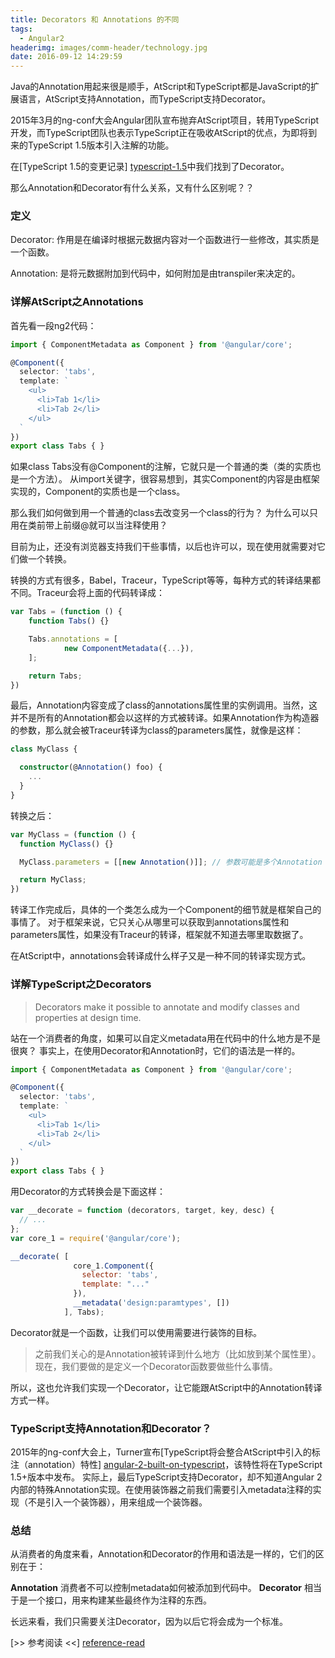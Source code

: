 ```yaml
---
title: Decorators 和 Annotations 的不同
tags:
  - Angular2
headerimg: images/comm-header/technology.jpg
date: 2016-09-12 14:29:59
---
```

Java的Annotation用起来很是顺手，AtScript和TypeScript都是JavaScript的扩展语言，AtScript支持Annotation，而TypeScript支持Decorator。
<!-- more -->
2015年3月的ng-conf大会Angular团队宣布抛弃AtScript项目，转用TypeScript开发，而TypeScript团队也表示TypeScript正在吸收AtScript的优点，为即将到来的TypeScript 1.5版本引入注解的功能。

在[TypeScript 1.5的变更记录] [typescript-1.5]中我们找到了Decorator。

那么Annotation和Decorator有什么关系，又有什么区别呢？？

### 定义

Decorator:	作用是在编译时根据元数据内容对一个函数进行一些修改，其实质是一个函数。

Annotation:	是将元数据附加到代码中，如何附加是由transpiler来决定的。

### 详解AtScript之Annotations

首先看一段ng2代码：

```typescript
import { ComponentMetadata as Component } from '@angular/core';

@Component({
  selector: 'tabs',
  template: `
    <ul>
      <li>Tab 1</li>
      <li>Tab 2</li>
    </ul>
  `
})
export class Tabs { }
```

如果class Tabs没有@Component的注解，它就只是一个普通的类（类的实质也是一个方法）。
从import关键字，很容易想到，其实Component的内容是由框架实现的，Component的实质也是一个class。

那么我们如何做到用一个普通的class去改变另一个class的行为？
为什么可以只用在类前带上前缀@就可以当注释使用？

目前为止，还没有浏览器支持我们干些事情，以后也许可以，现在使用就需要对它们做一个转换。

转换的方式有很多，Babel，Traceur，TypeScript等等，每种方式的转译结果都不同。Traceur会将上面的代码转译成：

```javascript
var Tabs = (function () {
	function Tabs() {}

	Tabs.annotations = [
			new ComponentMetadata({...}),
	];

	return Tabs;
})
```

最后，Annotation内容变成了class的annotations属性里的实例调用。当然，这并不是所有的Annotation都会以这样的方式被转译。如果Annotation作为构造器的参数，那么就会被Traceur转译为class的parameters属性，就像是这样：

```typescript
class MyClass {

  constructor(@Annotation() foo) {
    ...
  }
}
```

转换之后：

```javascript
var MyClass = (function () {
  function MyClass() {}

  MyClass.parameters = [[new Annotation()]]; // 参数可能是多个Annotation

  return MyClass;
})
```

转译工作完成后，具体的一个类怎么成为一个Component的细节就是框架自己的事情了。
对于框架来说，它只关心从哪里可以获取到annotations属性和parameters属性，如果没有Traceur的转译，框架就不知道去哪里取数据了。

在AtScript中，annotations会转译成什么样子又是一种不同的转译实现方式。

### 详解TypeScript之Decorators

> Decorators make it possible to annotate and modify classes and properties at design time.

站在一个消费者的角度，如果可以自定义metadata用在代码中的什么地方是不是很爽？
事实上，在使用Decorator和Annotation时，它们的语法是一样的。

```typescript
import { ComponentMetadata as Component } from '@angular/core';

@Component({
  selector: 'tabs',
  template: `
    <ul>
      <li>Tab 1</li>
      <li>Tab 2</li>
    </ul>
  `
})
export class Tabs { }
```

用Decorator的方式转换会是下面这样：

```javascript
var __decorate = function (decorators, target, key, desc) {
  // ...
};
var core_1 = require('@angular/core');

__decorate( [
              core_1.Component({
                selector: 'tabs',
                template: "..."
              }), 
              __metadata('design:paramtypes', [])
            ], Tabs);
```

Decorator就是一个函数，让我们可以使用需要进行装饰的目标。

> 之前我们关心的是Annotation被转译到什么地方（比如放到某个属性里）。
> 现在，我们要做的是定义一个Decorator函数要做些什么事情。

所以，这也允许我们实现一个Decorator，让它能跟AtScript中的Annotation转译方式一样。

### TypeScript支持Annotation和Decorator？

2015年的ng-conf大会上，Turner宣布[TypeScript将会整合AtScript中引入的标注（annotation）特性] [angular-2-built-on-typescript]，该特性将在TypeScript 1.5+版本中发布。
实际上，最后TypeScript支持Decorator，却不知道Angular 2内部的特殊Annotation实现。在使用装饰器之前我们需要引入metadata注释的实现（不是引入一个装饰器），用来组成一个装饰器。

### 总结

从消费者的角度来看，Annotation和Decorator的作用和语法是一样的，它们的区别在于：

**Annotation** 消费者不可以控制metadata如何被添加到代码中。
**Decorator** 相当于是一个接口，用来构建某些最终作为注释的东西。

长远来看，我们只需要关注Decorator，因为以后它将会成为一个标准。

[>> 参考阅读 <<] [reference-read]

[typescript-1.5]: http://tslang.cn/docs/release-notes/typescript-1.5.html
[angular-2-built-on-typescript]: https://blogs.msdn.microsoft.com/typescript/2015/03/05/angular-2-built-on-typescript/
[reference-read]: http://blog.thoughtram.io/angular/2015/05/03/the-difference-between-annotations-and-decorators.html
